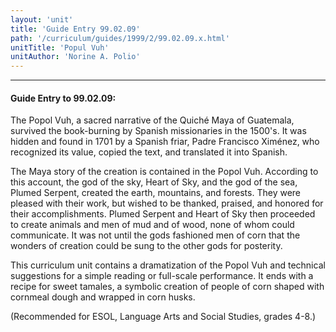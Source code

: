 ```yaml
---
layout: 'unit'
title: 'Guide Entry 99.02.09'
path: '/curriculum/guides/1999/2/99.02.09.x.html'
unitTitle: 'Popul Vuh'
unitAuthor: 'Norine A. Polio'
---
```


<body>
<hr/>
 <h4>
  Guide Entry to 99.02.09:
 </h4>
 The Popol Vuh, a sacred narrative of the Quiché Maya of Guatemala, survived the book-burning by Spanish missionaries in the 1500's. It was hidden and found in 1701 by a Spanish friar, Padre Francisco Ximénez, who recognized its value, copied the text, and translated it into Spanish.
 <p>
  The Maya story of the creation is contained in the Popol Vuh. According to this account, the god of the sky, Heart of Sky, and the god of the sea, Plumed Serpent, created the earth, mountains, and forests. They were pleased with their work, but wished to be thanked, praised, and honored for their accomplishments. Plumed Serpent and Heart of Sky then proceeded to create animals and men of mud and of wood, none of whom could communicate. It was not until the gods fashioned men of corn that the wonders of creation could be sung to the other gods for posterity.
 </p>
 <p>
  This curriculum unit contains a dramatization of the Popol Vuh and technical suggestions for a simple reading or full-scale performance. It ends with a recipe for sweet tamales, a symbolic creation of people of corn shaped with cornmeal dough and wrapped in corn husks.
 </p>
 <p>
  (Recommended for ESOL, Language Arts and Social Studies, grades 4-8.)
 </p>

</body>
